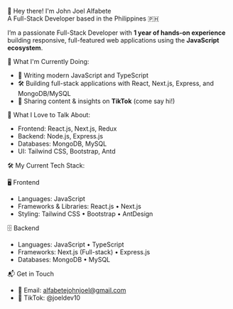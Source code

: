 👋 Hey there! I'm John Joel Alfabete  
A Full-Stack Developer based in the Philippines 🇵🇭

I’m a passionate Full-Stack Developer with **1 year of hands-on experience** building responsive, full-featured web applications using the **JavaScript ecosystem**.


🚀 What I'm Currently Doing:
- 🌱 Writing modern JavaScript and TypeScript
- 🛠️ Building full-stack applications with React, Next.js, Express, and MongoDB/MySQL
- 📲 Sharing content & insights on **TikTok** (come say hi!)

💬 What I Love to Talk About:
- Frontend: React.js, Next.js, Redux
- Backend: Node.js, Express.js
- Databases: MongoDB, MySQL
- UI: Tailwind CSS, Bootstrap, Antd

🛠 My Current Tech Stack:

🖥️ Frontend
- Languages: JavaScript  
- Frameworks & Libraries: React.js • Next.js   
- Styling: Tailwind CSS • Bootstrap • AntDesign  

🗄️ Backend
- Languages: JavaScript • TypeScript  
- Frameworks: Next.js (Full-stack) • Express.js  
- Databases: MongoDB • MySQL  

📬 Get in Touch
- 📧 Email: [alfabetejohnjoel@gmail.com](mailto:alfabetejohnjoel@gmail.com)  
- 📱 TikTok: @joeldev10



<!---
johnjoel061/johnjoel061 is a ✨ special ✨ repository because its `README.md` (this file) appears on your GitHub profile.
You can click the Preview link to take a look at your changes.
--->
